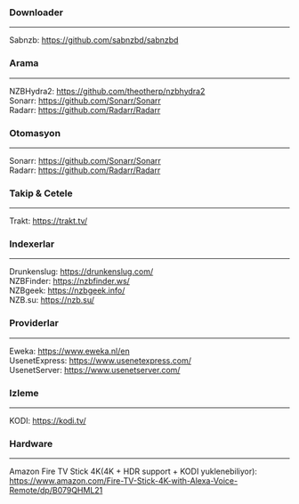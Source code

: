 ### Downloader
- - -
Sabnzb: <https://github.com/sabnzbd/sabnzbd>  

### Arama
- - -
NZBHydra2: <https://github.com/theotherp/nzbhydra2>  
Sonarr: <https://github.com/Sonarr/Sonarr>  
Radarr: <https://github.com/Radarr/Radarr>  

### Otomasyon
- - -
Sonarr: <https://github.com/Sonarr/Sonarr>  
Radarr: <https://github.com/Radarr/Radarr>  

### Takip & Cetele
- - -
Trakt: <https://trakt.tv/>  

### Indexerlar
- - -
Drunkenslug: <https://drunkenslug.com/>  
NZBFinder: <https://nzbfinder.ws/>  
NZBgeek: <https://nzbgeek.info/>  
NZB.su: <https://nzb.su/>

### Providerlar
- - -
Eweka: <https://www.eweka.nl/en>  
UsenetExpress: <https://www.usenetexpress.com/>  
UsenetServer: <https://www.usenetserver.com/>  

### Izleme
- - -
KODI: <https://kodi.tv/>  

### Hardware
- - -
Amazon Fire TV Stick 4K(4K + HDR support + KODI yuklenebiliyor): <https://www.amazon.com/Fire-TV-Stick-4K-with-Alexa-Voice-Remote/dp/B079QHML21>  

